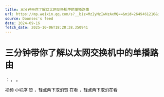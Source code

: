 ```yaml
---
title: 三分钟带你了解以太网交换机中的单播路由
url: https://mp.weixin.qq.com/s?__biz=MzIyMzIwNzAxMQ==&mid=2649461216&idx=1&sn=831bb9d991fc8f1ca25ff1db4007ebd5
source: Doonsec's feed
date: 2024-09-16
fetch_date: 2025-10-06T18:20:38.350941
---
```


# 三分钟带你了解以太网交换机中的单播路由

：
，
。

视频
小程序
赞
，轻点两下取消赞
在看
，轻点两下取消在看